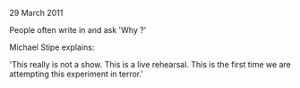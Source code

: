 29 March 2011

People often write in and ask 'Why ?'

Michael Stipe explains:

'This really is not a show. This is a live rehearsal. This is the
first time we are attempting this experiment in terror.'
